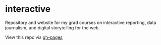 # interactive
Repository and website for my grad courses on interactive reporting, data journalism, and digital storytelling for the web.

View this repo via [gh-pages](https://mrsingleton.github.io/interactive/)
